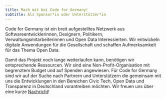 ```yaml
---
title: Mach mit bei Code for Germany!
subtitle: Als Sponsor*in oder Unterstützer*in
---
```


Code for Germany ist ein breit aufgestelltes Netzwerk aus Softwareentwicklerinnen, Designern, Politikern, Verwaltungsmitarbeiterinnen und Open Data Interessierten. Wir entwickeln digitale Anwendungen für die Gesellschaft und schaffen Aufmerksamkeit für das Thema Open Data.

Damit das Projekt noch lange weiterlaufen kann, benötigen wir entsprechende Ressourcen. Wir sind eine Non-Profit-Organisation mit begrenztem Budget und auf Spenden angewiesen. Für Code for Germany sind wir auf der Suche nach Partnern und Unterstützern die gemeinsam mit uns die Entwicklungen in den Bereichen Civic Tech, Open Data und Transparenz in Deutschland vorantreiben möchten. Wir freuen uns über eine kurze <a href="mailto:info@codefor.de">Nachricht</a>!

<!-- TODO: Konkrete Handlungsmöglichkeiten? (buttons) -->

